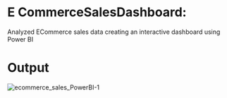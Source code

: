 # E CommerceSalesDashboard:

 Analyzed ECommerce sales data creating an interactive dashboard using Power BI
# Output
![ecommerce_sales_PowerBI-1](https://github.com/user-attachments/assets/96ad11b9-5ae5-4a59-a670-2d565bfbb55a)
